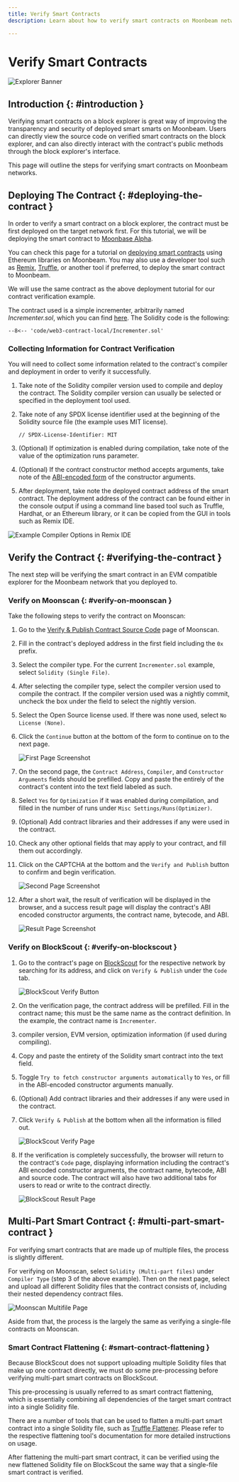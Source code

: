 ```yaml
---
title: Verify Smart Contracts
description: Learn about how to verify smart contracts on Moonbeam networks using one of the available block explorers. 

---
```

# Verify Smart Contracts

![Explorer Banner](/images/builders/tools/explorers/overview/explorers-banner.png)

## Introduction {: #introduction } 

Verifying smart contracts on a block explorer is great way of improving the transparency and security of deployed smart smarts on Moonbeam. Users can directly view the source code on verified smart contracts on the block explorer, and can also directly interact with the contract's public methods through the block explorer's interface. 

This page will outline the steps for verifying smart contracts on Moonbeam networks.

## Deploying The Contract {: #deploying-the-contract }

In order to verify a smart contract on a block explorer, the contract must be first deployed on the target network first. For this tutorial, we will be deploying the smart contract to [Moonbase Alpha](/builders/get-started/moonbase/). 

You can check this page for a tutorial on [deploying smart contracts](/builders/interact/eth-libraries/deploy-contract/) using Ethereum libraries on Moonbeam. You may also use a developer tool such as [Remix](/builders/interact/remix/#deploying-a-contract-to-moonbeam-using-remix), [Truffle](/builders/interact/truffle/#deploying-a-contract-to-moonbeam-using-truffle), or another tool if preferred, to deploy the smart contract to Moonbeam. 

We will use the same contract as the above deployment tutorial for our contract verification example. 

The contract used is a simple incrementer, arbitrarily named _Incrementer.sol_, which you can find [here](/snippets/code/web3-contract-local/Incrementer.sol). The Solidity code is the following:

```solidity
--8<-- 'code/web3-contract-local/Incrementer.sol'
```

### Collecting Information for Contract Verification

You will need to collect some information related to the contract's compiler and deployment in order to verify it successfully. 

1. Take note of the Solidity compiler version used to compile and deploy the contract. The Solidity compiler version can usually be selected or specified in the deployment tool used.

2. Take note of any SPDX license identifier used at the beginning of the Solidity source file (the example uses MIT license).

    ```
    // SPDX-License-Identifier: MIT
    ```

3. (Optional) If optimization is enabled during compilation, take note of the value of the optimization runs parameter. 

4. (Optional) If the contract constructor method accepts arguments, take note of the [ABI-encoded form](https://docs.soliditylang.org/en/develop/abi-spec.html) of the constructor arguments. 

5. After deployment, take note the deployed contract address of the smart contract. The deployment address of the contract can be found either in the console output if using a command line based tool such as Truffle, Hardhat, or an Ethereum library, or it can be copied from the GUI in tools such as Remix IDE. 

![Example Compiler Options in Remix IDE](/images/builders/tools/explorers/verify-contract/verify-contract-1.png)

## Verify the Contract  {: #verifying-the-contract }

The next step will be verifying the smart contract in an EVM compatible explorer for the Moonbeam network that you deployed to. 

### Verify on Moonscan {: #verify-on-moonscan }

Take the following steps to verify the contract on Moonscan: 

1. Go to the [Verify & Publish Contract Source Code](https://moonbase.moonscan.io/verifyContract) page of Moonscan. 

2. Fill in the contract's deployed address in the first field including the `0x` prefix.

3. Select the compiler type. For the current `Incrementer.sol` example, select `Solidity (Single File)`.

4. After selecting the compiler type, select the compiler version used to compile the contract. If the compiler version used was a nightly commit, uncheck the box under the field to select the nightly version. 

5. Select the Open Source license used. If there was none used, select `No License (None)`.

6. Click the `Continue` button at the bottom of the form to continue on to the next page.

    ![First Page Screenshot](/images/builders/tools/explorers/verify-contract/verify-contract-2.png)

7. On the second page, the `Contract Address`, `Compiler`, and `Constructor Arguments` fields should be prefilled. Copy and paste the entirely of the contract's content into the text field labeled as such. 

8. Select `Yes` for `Optimization` if it was enabled during compilation, and filled in the number of runs under `Misc Settings/Runs(Optimizer)`. 

9. (Optional) Add contract libraries and their addresses if any were used in the contract. 

10. Check any other optional fields that may apply to your contract, and fill them out accordingly. 

11. Click on the CAPTCHA at the bottom and the `Verify and Publish` button to confirm and begin verification.

    ![Second Page Screenshot](/images/builders/tools/explorers/verify-contract/verify-contract-3.png)

12. After a short wait, the result of verification will be displayed in the browser, and a success result page will display the contract's ABI encoded constructor arguments, the contract name, bytecode, and ABI. 

    ![Result Page Screenshot](/images/builders/tools/explorers/verify-contract/verify-contract-4.png)

### Verify on BlockScout {: #verify-on-blockscout }

1. Go to the contract's page on [BlockScout](https://moonbase-blockscout.testnet.moonbeam.network/) for the respective network by searching for its address, and click on `Verify & Publish` under the `Code` tab. 

    ![BlockScout Verify Button](/images/builders/tools/explorers/verify-contract/verify-contract-5.png)

2. On the verification page, the contract address will be prefilled. Fill in the contract name; this must be the same name as the contract definition. In the example, the contract name is `Incrementer`. 

3. compiler version, EVM version, optimization information (if used during compiling).

3. Copy and paste the entirety of the Solidity smart contract into the text field.

4. Toggle `Try to fetch constructor arguments automatically` to `Yes`, or fill in the ABI-encoded constructor arguments manually. 

5. (Optional) Add contract libraries and their addresses if any were used in the contract. 

6. Click `Verify & Publish` at the bottom when all the information is filled out. 

    ![BlockScout Verify Page](/images/builders/tools/explorers/verify-contract/verify-contract-6.png)

7. If the verification is completely successfully, the browser will return to the contract's `Code` page, displaying information including the contract's ABI encoded constructor arguments, the contract name, bytecode, ABI and source code. The contract will also have two additional tabs for users to read or write to the contract directly. 

    ![BlockScout Result Page](/images/builders/tools/explorers/verify-contract/verify-contract-7.png)

## Multi-Part Smart Contract {: #multi-part-smart-contract }

For verifying smart contracts that are made up of multiple files, the process is slightly different. 

For verifying on Moonscan, select `Solidity (Multi-part files)` under `Compiler Type` (step 3 of the above example). Then on the next page, select and upload all different Solidity files that the contract consists of, including their nested dependency contract files. 

 ![Moonscan Multifile Page](/images/builders/tools/explorers/verify-contract/verify-contract-8.png)

Aside from that, the process is the largely the same as verifying a single-file contracts on Moonscan. 

### Smart Contract Flattening {: #smart-contract-flattening }

Because BlockScout does not support uploading multiple Solidity files that make up one contract directly, we must do some pre-processing before verifying multi-part smart contracts on BlockScout. 

This pre-processing is usually referred to as smart contract flattening, which is essentially combining all dependencies of the target smart contract into a single Solidity file. 

There are a number of tools that can be used to flatten a multi-part smart contract into a single Solidity file, such as [Truffle Flattener](https://www.npmjs.com/package/truffle-flattener). Please refer to the respective flattening tool's documentation for more detailed instructions on usage. 

After flattening the multi-part smart contract, it can be verified using the new flattened Solidity file on BlockScout the same way that a single-file smart contract is verified. 

